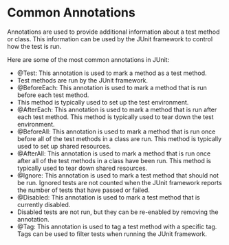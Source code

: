 # Common Annotations
Annotations are used to provide additional information about a test method or class. 
This information can be used by the JUnit framework to control how the test is run.

Here are some of the most common annotations in JUnit:

- @Test: This annotation is used to mark a method as a test method. 
- Test methods are run by the JUnit framework.
- @BeforeEach: This annotation is used to mark a method that is run before each test method. 
- This method is typically used to set up the test environment.
- @AfterEach: This annotation is used to mark a method that is run after each test method. 
This method is typically used to tear down the test environment.
- @BeforeAll: This annotation is used to mark a method that is run once before all of the test methods in a class are run. 
This method is typically used to set up shared resources.
- @AfterAll: This annotation is used to mark a method that is run once after all of the test methods in a class have been run. This method is typically used to tear down shared resources.
- @Ignore: This annotation is used to mark a test method that should not be run. Ignored tests are not counted when the JUnit framework reports the number of tests that have passed or failed.
- @Disabled: This annotation is used to mark a test method that is currently disabled. 
- Disabled tests are not run, but they can be re-enabled by removing the annotation.
- @Tag: This annotation is used to tag a test method with a specific tag. 
Tags can be used to filter tests when running the JUnit framework.
